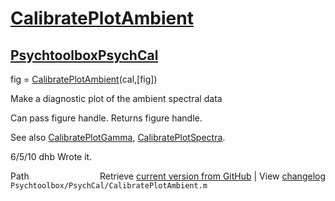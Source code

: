 # [CalibratePlotAmbient](CalibratePlotAmbient)
## [Psychtoolbox](Psychtoolbox)[PsychCal](PsychCal)

fig = [CalibratePlotAmbient](CalibratePlotAmbient)(cal,[fig])  
  
Make a diagnostic plot of the ambient spectral data  
  
Can pass figure handle. Returns figure handle.  
  
See also [CalibratePlotGamma](CalibratePlotGamma), [CalibratePlotSpectra](CalibratePlotSpectra).  
  
6/5/10  dhb  Wrote it.  




<div class="code_header" style="text-align:right;">
  <span style="float:left;">Path&nbsp;&nbsp;</span> <span class="counter">Retrieve <a href=
  "https://raw.github.com/Psychtoolbox-3/Psychtoolbox-3/beta/Psychtoolbox/PsychCal/CalibratePlotAmbient.m">current version from GitHub</a> | View <a href=
  "https://github.com/Psychtoolbox-3/Psychtoolbox-3/commits/beta/Psychtoolbox/PsychCal/CalibratePlotAmbient.m">changelog</a></span>
</div>
<div class="code">
  <code>Psychtoolbox/PsychCal/CalibratePlotAmbient.m</code>
</div>

